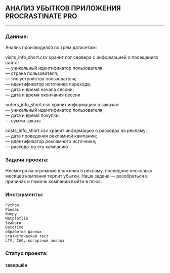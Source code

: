## АНАЛИЗ УБЫТКОВ ПРИЛОЖЕНИЯ PROCRASTINATE PRO

---

### Данные:
Анализ производился по трём датасетам: 

visits_info_short.csv хранит лог сервера с информацией о посещениях сайта:  
— уникальный идентификатор пользователя:  
— страна пользователя;  
— тип устройства пользователя;  
— идентификатор источника перехода;  
— дата и время начала сессии;  
— дата и время окончания сессии
    
 orders_info_short.csv хранит информацию о заказах:  
 — уникальный идентификатор пользователя;  
 — дата и время покупки;  
 — сумма заказа
    
 costs_info_short.csv хранит информацию о расходах на рекламу:  
 — дата проведения рекламной кампании;  
 — идентификатор рекламного источника;  
 — расходы на эту кампанию

### Задачи проекта:

Несмотря на огромные вложения в рекламу, последние несколько месяцев компания терпит убытки. Наша задача — разобраться в причинах и помочь компании выйти в плюс.

### Инструменты:

    Python
    Pandas
    Numpy
    Matplotlib
    Seaborn
    Datetime
    обработка данных
    статистический тест
    LTV, CAC, когортный анализ
    
### Статус проекта:
#### завершён
